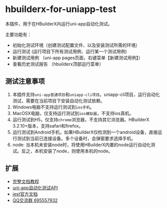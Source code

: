 # hbuilderx-for-uniapp-test

本插件，用于在HBuilderX内运行uni-app自动化测试。

主要功能有：

- 初始化测试环境（创建测试配置文件、以及安装测试所需的环境）
- 运行测试 (运行项目下所有测试用例、运行某一个测试用例)
- 新建测试用例 （uni-app pages页面，右键菜单【新建测试用例】）
- 查看历史测试报告 （hbuilderx顶部运行菜单）

## 测试注意事项

1. 本插件支持`uni-app普通项目`和`uniapp-cli项目`。uniapp-cli项目，运行自动化测试，需要在当前项目下安装自动化测试依赖。
2. Windows电脑不支持运行测试到`ios手机`。
3. MacOSX电脑，仅支持运行测试到`ios模拟器`，不支持ios真机。
4. 运行测试到H5，仅支持`chrome`浏览器，不支持其它浏览器。HBuilderX 3.2.10+版本，支持safari和firefox。 
5. 运行测试到Android手机，如果HBuilderX仅检测到一个android设备，直接运行测试到当前已连接设备。多个设备时，会弹窗要求选择手机。
6. node: 当本机未安装node时，将使用HBuilderX内置的node运行自动化测试。反之，本机安装了node，则使用本机的node。

## 扩展

- [完整文档教程](https://static-0c1fa337-7340-4755-9bec-f766d7d31833.bspapp.com/markdown-share-docs/cdf2a7abd25bf2568276c1cc7472136b/)
- [uni-app自动化测试API](https://uniapp.dcloud.io/collocation/auto/quick-start)
- [jest官方文档](https://www.jestjs.cn/)
- [QQ交流群 695557932](https://qm.qq.com/cgi-bin/qm/qr?k=7uTgM9atb5lWFbZyoMiVtHrYz4DuQbt4&jump_from=webapi)